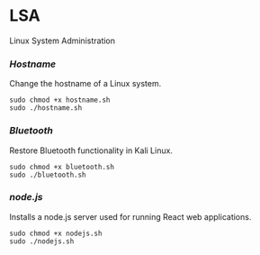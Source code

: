 # LSA
Linux System Administration

### *Hostname*  
Change the hostname of a Linux system.
 
```
sudo chmod +x hostname.sh  
sudo ./hostname.sh
```  

### *Bluetooth*  
Restore Bluetooth functionality in Kali Linux.
 
```
sudo chmod +x bluetooth.sh  
sudo ./bluetooth.sh
```  

### *node.js*  
Installs a node.js server used for running React web applications.
 
```
sudo chmod +x nodejs.sh  
sudo ./nodejs.sh
```  
